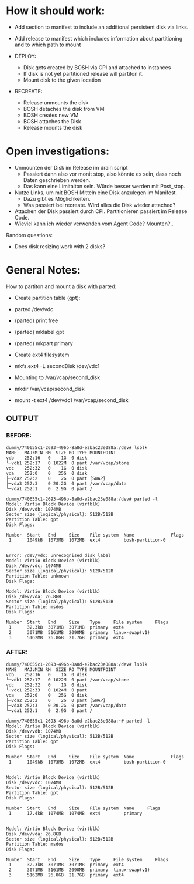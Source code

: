 # How it should work:

- Add section to manifest to include an additional persistent disk via links.
- Add release to manifest which includes information about partitioning and to which path to mount

- DEPLOY:
  - Disk gets created by BOSH via CPI and attached to instances 
  - If disk is not yet partitioned release will partiton it.
  - Mount disk to the given location

- RECREATE:
  - Release unmounts the disk
  - BOSH detaches the disk from VM
  - BOSH creates new VM
  - BOSH attaches the Disk
  - Release mounts the disk

# Open investigations:

- Unmounten der Disk im Release im drain script 
  - Passiert dann also vor monit stop, also könnte es sein, dass noch Daten geschrieben werden. 
  - Das kann eine Limitaiton sein. Würde besser werden mit Post_stop. 
- Nutze Links, um mit BOSH Mitteln eine Disk anzulegen im Manifest.
  - Dazu gibt es Möglichkeiten. 
  - Was passiert bei recreate. Wird alles die Disk wieder attached?
- Attachen der Disk passiert durch CPI. Partitionieren passiert im Release Code.
- Wieviel kann ich wieder verwenden vom Agent Code? Mounten?.. 

Random questions:
- Does disk resizing work with 2 disks?


# General Notes:

How to partiton and mount a disk with parted:

- Create partition table (gpt):
 - parted /dev/vdc
 - (parted) print free
 - (parted) mklabel gpt
 - (parted) mkpart primary

- Create ext4 filesystem
- mkfs.ext4 -L secondDisk /dev/vdc1


- Mounting to /var/vcap/second_disk
 - mkdir /var/vcap/second_disk
 - mount -t ext4 /dev/vdc1 /var/vcap/second_disk


## OUTPUT

### BEFORE:
```
dummy/740655c1-2693-496b-8a8d-e2bac23e088a:/dev# lsblk
NAME   MAJ:MIN RM  SIZE RO TYPE MOUNTPOINT
vdb    252:16   0    1G  0 disk
└─vdb1 252:17   0 1022M  0 part /var/vcap/store
vdc    252:32   0    1G  0 disk
vda    252:0    0   25G  0 disk
├─vda2 252:2    0    2G  0 part [SWAP]
├─vda3 252:3    0 20.2G  0 part /var/vcap/data
└─vda1 252:1    0  2.9G  0 part /
```

```
dummy/740655c1-2693-496b-8a8d-e2bac23e088a:/dev# parted -l
Model: Virtio Block Device (virtblk)
Disk /dev/vdb: 1074MB
Sector size (logical/physical): 512B/512B
Partition Table: gpt
Disk Flags:

Number  Start   End     Size    File system  Name              Flags
 1      1049kB  1073MB  1072MB  ext4         bosh-partition-0


Error: /dev/vdc: unrecognised disk label
Model: Virtio Block Device (virtblk)
Disk /dev/vdc: 1074MB
Sector size (logical/physical): 512B/512B
Partition Table: unknown
Disk Flags:

Model: Virtio Block Device (virtblk)
Disk /dev/vda: 26.8GB
Sector size (logical/physical): 512B/512B
Partition Table: msdos
Disk Flags:

Number  Start   End     Size    Type     File system     Flags
 1      32.3kB  3071MB  3071MB  primary  ext4
 2      3071MB  5161MB  2090MB  primary  linux-swap(v1)
 3      5162MB  26.8GB  21.7GB  primary  ext4

```



### AFTER:

```
dummy/740655c1-2693-496b-8a8d-e2bac23e088a:/dev# lsblk
NAME   MAJ:MIN RM  SIZE RO TYPE MOUNTPOINT
vdb    252:16   0    1G  0 disk
└─vdb1 252:17   0 1022M  0 part /var/vcap/store
vdc    252:32   0    1G  0 disk
└─vdc1 252:33   0 1024M  0 part
vda    252:0    0   25G  0 disk
├─vda2 252:2    0    2G  0 part [SWAP]
├─vda3 252:3    0 20.2G  0 part /var/vcap/data
└─vda1 252:1    0  2.9G  0 part /
```


```
dummy/740655c1-2693-496b-8a8d-e2bac23e088a:~# parted -l
Model: Virtio Block Device (virtblk)
Disk /dev/vdb: 1074MB
Sector size (logical/physical): 512B/512B
Partition Table: gpt
Disk Flags:

Number  Start   End     Size    File system  Name              Flags
 1      1049kB  1073MB  1072MB  ext4         bosh-partition-0


Model: Virtio Block Device (virtblk)
Disk /dev/vdc: 1074MB
Sector size (logical/physical): 512B/512B
Partition Table: gpt
Disk Flags:

Number  Start   End     Size    File system  Name     Flags
 1      17.4kB  1074MB  1074MB  ext4         primary


Model: Virtio Block Device (virtblk)
Disk /dev/vda: 26.8GB
Sector size (logical/physical): 512B/512B
Partition Table: msdos
Disk Flags:

Number  Start   End     Size    Type     File system     Flags
 1      32.3kB  3071MB  3071MB  primary  ext4
 2      3071MB  5161MB  2090MB  primary  linux-swap(v1)
 3      5162MB  26.8GB  21.7GB  primary  ext4

```

